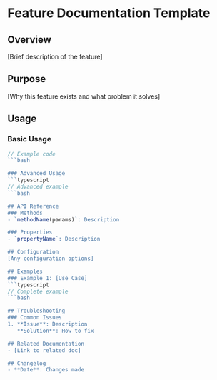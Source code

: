 # Feature Documentation Template

## Overview

[Brief description of the feature]

## Purpose

[Why this feature exists and what problem it solves]

## Usage

### Basic Usage

````typescript
// Example code
```bash

### Advanced Usage
```typescript
// Advanced example
```bash

## API Reference
### Methods
- `methodName(params)`: Description

### Properties
- `propertyName`: Description

## Configuration
[Any configuration options]

## Examples
### Example 1: [Use Case]
```typescript
// Complete example
```bash

## Troubleshooting
### Common Issues
1. **Issue**: Description
   **Solution**: How to fix

## Related Documentation
- [Link to related doc]

## Changelog
- **Date**: Changes made


````
